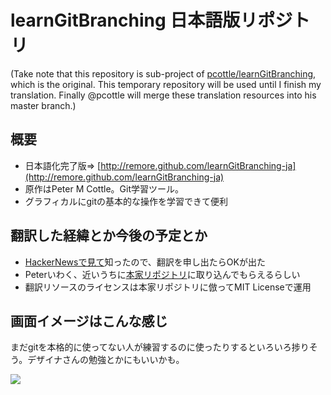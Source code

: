 # learnGitBranching 日本語版リポジトリ
(Take note that this repository is sub-project of [pcottle/learnGitBranching](https://github.com/pcottle/learnGitBranching), which is the original. This temporary repository will be used until I finish my translation. Finally @pcottle will merge these translation resources into his master branch.)

## 概要
* 日本語化完了版⇒ [http://remore.github.com/learnGitBranching-ja](http://remore.github.com/learnGitBranching-ja)
* 原作はPeter M Cottle。Git学習ツール。
* グラフィカルにgitの基本的な操作を学習できて便利

## 翻訳した経緯とか今後の予定とか
* [HackerNewsで見て](http://news.ycombinator.com/item?id=5232415)知ったので、翻訳を申し出たらOKが出た
* Peterいわく、近いうちに[本家リポジトリ](https://github.com/pcottle/learnGitBranching)に取り込んでもらえるらしい
* 翻訳リソースのライセンスは本家リポジトリに倣ってMIT Licenseで運用

## 画面イメージはこんな感じ
まだgitを本格的に使ってない人が練習するのに使ったりするといろいろ捗りそう。デザイナさんの勉強とかにもいいかも。

<img src="https://raw.github.com/pcottle/learnGitBranching/master/assets/learnGitBranching.png"/>

